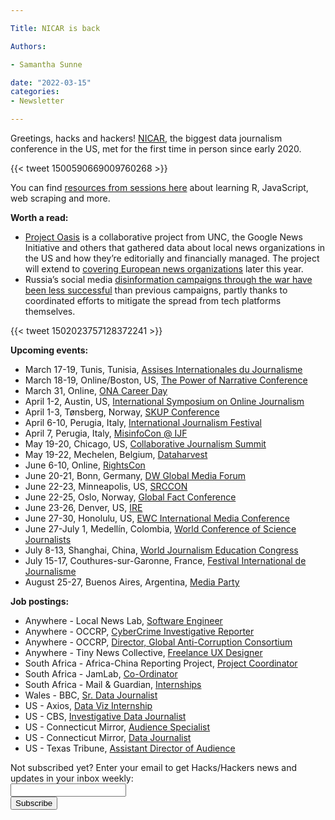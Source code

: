 ```yaml
---

Title: NICAR is back

Authors: 

- Samantha Sunne

date: "2022-03-15" 
categories: 
- Newsletter 

---
```


Greetings, hacks and hackers! [NICAR](https://www.ire.org/training/conferences/nicar-2022/), the biggest data journalism conference in the US, met for the first time in person since early 2020.

{{< tweet 1500590669009760268 >}}

You can find [resources from sessions here](https://apps.machlis.com/shiny/nicar20_resources/) about learning R, JavaScript, web scraping and more.

**Worth a read:**



* [Project Oasis](https://www.projectnewsoasis.com/) is a collaborative project from UNC, the Google News Initiative and others that gathered data about local news organizations in the US and how they’re editorially and financially managed. The project will extend to [covering European news organizations](https://www.sembramedia.org/projectoasis/) later this year.
* Russia’s social media [disinformation campaigns through the war have been less successful](https://www.niemanlab.org/2022/03/russia-is-having-less-success-at-spreading-social-media-disinformation-for-now/) than previous campaigns, partly thanks to coordinated efforts to mitigate the spread from tech platforms themselves.

{{< tweet 1502023757128372241 >}}

**Upcoming events:**



* March 17-19, Tunis, Tunisia, [Assises Internationales du Journalisme](https://www.journalisme.com/les-assises-tunis-2021/rendez-vous-les-17-18-et-19-mars-2022-a-tunis/)
* March 18-19, Online/Boston, US, [The Power of Narrative Conference](https://combeyond.bu.edu/workshop/the-power-of-narrative-conference/)
* March 31, Online, [ONA Career Day](https://journalists.org/programs/career-day-2022/)
* April 1-2, Austin, US, [International Symposium on Online Journalism](https://isoj.org/)
* April 1-3, Tønsberg, Norway, [SKUP Conference](https://www.skup.no/2021/11/merk-deg-disse-datoene)
* April 6-10, Perugia, Italy, [International Journalism Festival](https://www.journalismfestival.com/)
* April 7, Perugia, Italy, [MisinfoCon @ IJF](https://misinfocon.com/hacks-hackers-announces-new-misinfocon-events-for-2022-b38d6b5a5205)
* May 19-20, Chicago, US, [Collaborative Journalism Summit](https://collaborativejournalism.org/cjs2022/)
* May 19-22, Mechelen, Belgium, [Dataharvest](https://dataharvest.eu/)
* June 6-10, Online, [RightsCon](https://www.rightscon.org/)
* June 20-21, Bonn, Germany, [DW Global Media Forum](https://www.dw.com/en/shaping-tomorrow-now/a-59407905)
* June 22-23, Minneapolis, US, [SRCCON](https://srccon.org)
* June 22-25, Oslo, Norway, [Global Fact Conference](https://www.poynter.org/fact-checking/2021/fact-checkers-will-meet-oslo-for-the-first-in-person-global-fact-conference-in-two-years/)
* June 23-26, Denver, US, [IRE](https://www.ire.org/training/conferences/)
* June 27-30, Honolulu, US, [EWC International Media Conference](https://www.eastwestcenter.org/professional-development/seminars-journalism-programs/ewc-international-media-conference)
* June 27-July 1, Medellín, Colombia, [World Conference of Science Journalists](https://wfsj.org/world-conference-on-science-journalists/)
* July 8-13, Shanghai, China, [World Journalism Education Congress](https://wjec.net/china-to-host-2022-world-journalism-education-congress/)
* July 15-17, Couthures-sur-Garonne, France, [Festival International de Journalisme](https://festivalinternationaldejournalisme.com/)
* August 25-27, Buenos Aires, Argentina, [Media Party](https://www.mediaparty.info/)

**Job postings:**



* Anywhere - Local News Lab, [Software Engineer](https://medium.com/localatbrown/were-hiring-a-software-engineer-backend-or-machine-learning-962e73ce0159)
* Anywhere - OCCRP, [CyberCrime Investigative Reporter](https://www.ire.org/job-center/cybercrime-investigative-reporter/)
* Anywhere - OCCRP, [Director, Global Anti-Corruption Consortium](https://www.occrp.org/en/occrp-jobs/director-global-anti-corruption-consortium)
* Anywhere - Tiny News Collective, [Freelance UX Designer](https://tinynewsco.org/jobs/user_experience_designer_freelance)
* South Africa - Africa-China Reporting Project, [Project Coordinator](https://journalism.co.za/africa-china-reporting-project-seeks-to-hire-project-coordinator/)
* South Africa - JamLab, [Co-Ordinator](https://journalism.co.za/jamlab-seeks-to-hire-co-ordinator/)
* South Africa - Mail & Guardian, [Internships](https://journalism.co.za/mail-guardian-seeks-to-hire-five-interns/)
* Wales - BBC, [Sr. Data Journalist](https://www.cisionjobs.co.uk/job/106150/bbc-wales-senior-data-journalist-search-specialist-growth-team-/)
* US - Axios, [Data Viz Internship](https://twitter.com/DanielleAlberti/status/1502383831726362625)
* US - CBS, [Investigative Data Journalist](https://www.ire.org/job-center/investigative-data-journalist-multiple-locations/)
* US - Connecticut Mirror, [Audience Specialist](https://ctmirror.org/work-for-us/)
* US - Connecticut Mirror, [Data Journalist](https://ctmirror.org/work-for-us/)
* US - Texas Tribune, [Assistant Director of Audience](https://www.texastribune.org/jobs/assistant-director-of-audience/)

<div id="mc_embed_signup"><form id="mc-embedded-subscribe-form" class="validate" action="//hackshackers.us1.list-manage.com/subscribe/post?u=c56f2e53d5ed6ef87f8aaa75c&amp;id=fb2bc6f10b" method="post" name="mc-embedded-subscribe-form" novalidate="" target="_blank">

<div id="mc_embed_signup_scroll">

<div class="mc-field-group"><label for="mce-EMAIL">Not subscribed yet? Enter your email to get Hacks/Hackers news and updates in your inbox weekly:  </label></div>

<div class="mc-field-group"><input id="mce-EMAIL" class="required email" name="EMAIL" type="email" value="" /></div>

<!-- real people should not fill this in and expect good things - do not remove this or risk form bot signups-->

<div style="position: absolute; left: -5000px;"><input tabindex="-1" name="b_c56f2e53d5ed6ef87f8aaa75c_fb2bc6f10b" type="text" value="" /></div>

<div class="clear"><input id="mc-embedded-subscribe" class="button" name="subscribe" type="submit" value="Subscribe" /></div>

</div>

</form></div>

<!--End mc_embed_signup-->

<meta name="twitter:card" content="summary">

<meta name="twitter:image:src" content="https://hackshackers.com/content-images/about/hackshackers_logomark.png">
